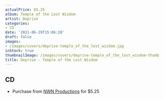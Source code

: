 ```yaml
---
actualPrice: $5.25
album: Temple of the Lost Wisdom
artist: Deprive
categories:
- CD
date: '2021-06-29T15:06:20'
draft: false
images:
- /images/covers/deprive-temple_of_the_lost_wisdom.jpg
inStock: true
thumbnailImage: /images/covers/deprive-temple_of_the_lost_wisdom-thumb.jpg
title: Deprive - Temple of the Lost Wisdom
---
```


## CD
* Purchase from [NWN Productions](http://shop.nwnprod.com/index.php?route=product/product&path=93&product_id=1436&sort=pd.name&order=ASC) for $5.25
